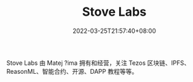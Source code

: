 ﻿---
weight: 
title: "Stove Labs"
description: "Stove Labs 由 Matej ?ima 拥有和经营，关注 Tezos 区块链、IPFS、ReasonML、智能合约、开源、DAPP 教程等等"
date: 2022-03-25T21:57:40+08:00
lastmod: 2022-03-25T16:45:40+08:00
draft: false
authors: ["Metabd"]
featuredImage: "stove-labs.jpg"
link: ""
tags: ["研究机构","Stove Labs"]
categories: ["navigation"]
navigation: ["研究机构"]
lightgallery: true
toc: true
pinned: false
recommend: false
recommend1: false
---
Stove Labs 由 Matej ?ima 拥有和经营，关注 Tezos 区块链、IPFS、ReasonML、智能合约、开源、DAPP 教程等等。
